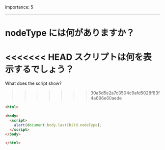 importance: 5

---

# nodeType には何がありますか？

<<<<<<< HEAD
スクリプトは何を表示するでしょう？
=======
What does the script show?
>>>>>>> 30a5d5e2a7c3504c9afd5028f83f4a696e60aede

```html
<html>

<body>
  <script>
    alert(document.body.lastChild.nodeType);
  </script>
</body>

</html>
```
